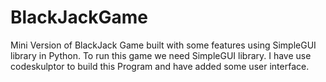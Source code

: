 # BlackJackGame
Mini Version of BlackJack Game built with some features using SimpleGUI library in Python.
To run this game we need SimpleGUI library.
I have use codeskulptor to build this Program and have added some user interface.
